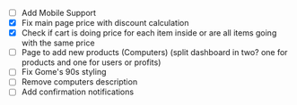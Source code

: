 - [ ] Add Mobile Support
- [x] Fix main page price with discount calculation
- [x] Check if cart is doing price for each item inside or are all items going with the same price
- [ ] Page to add new products (Computers) (split dashboard in two? one for products and one for users or profits)
- [ ] Fix Gome's 90s styling
- [ ] Remove computers description
- [ ] Add confirmation notifications
